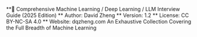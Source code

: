 
**📘 Comprehensive Machine Learning / Deep Learning / LLM Interview Guide (2025 Edition)
** Author: David Zheng
** Version: 1.2
** License: CC BY-NC-SA 4.0
** Website: dqzheng.com
An Exhaustive Collection Covering the Full Breadth of Machine Learning
